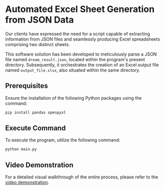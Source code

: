 # Automated Excel Sheet Generation from JSON Data
Our clients have expressed the need for a script capable of extracting information from JSON files and seamlessly producing Excel spreadsheets comprising two distinct sheets.

This software solution has been developed to meticulously parse a JSON file named `dream_result.json`, located within the program's present directory. Subsequently, it orchestrates the creation of an Excel output file named `output_file.xlsx`, also situated within the same directory.

## Prerequisites
Ensure the installation of the following Python packages using the command:
```bash
pip install pandas openpyxl
```

## Execute Command
To execute the program, utilize the following command:
```bash
python main.py
```

## Video Demonstration
For a detailed visual walkthrough of the entire process, please refer to the [video demonstration](https://www.loom.com/share/2088b30998f6465fa34e5b99e34f7746).